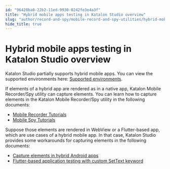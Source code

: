 ```yaml
---
id: "96428ba0-22b2-11ed-9930-0242fe3e4a3f"
title: "Hybrid mobile apps testing in Katalon Studio overview"
slug: "author/record-and-spy/mobile-record-and-spy-utilities/hybrid-mobile-apps-testing/hybrid-mobile-apps-testing-in-katalon-studio-overview"
hide_title: true
---
```


# <a id="id" class="anchor_top_offset"/><a id="ariaid-title1" class="anchor_top_offset"/>Hybrid mobile apps testing in <span xmlns="http://www.w3.org/1999/xhtml" className="ph">Katalon Studio</span>  overview

<p xmlns="http://www.w3.org/1999/xhtml" className="p">Katalon Studio partially supports hybrid mobile apps. You can   view the supported environments here: <a className="xref" href="/docs/general-information/supported-environments/supported-environments-for-katalon-studio-and-katalon-runtime-engine">Supported     environments</a>.</p> 
<p xmlns="http://www.w3.org/1999/xhtml" className="p">If elements of a hybrid app are rendered as in a native app,   Katalon Mobile Recorder/Spy utility can capture elements. You can   learn how to capture elements in the Katalon Mobile Recorder/Spy   utility in the following documents:</p> 
<ul xmlns="http://www.w3.org/1999/xhtml" className="ul"><li className="li">     <a className="xref" href="/docs/author/record-and-spy/mobile-record-and-spy-utilities/mobile-recorder-tutorial---7.6-onwards">Mobile       Recorder Tutorials</a>   </li><li className="li">     <a className="xref" href="/docs/author/record-and-spy/mobile-record-and-spy-utilities/tutorial-for-mobile-object-spy-in-katalon-studio">Mobile       Spy Tutorials</a>   </li></ul> 
<p xmlns="http://www.w3.org/1999/xhtml" className="p">Suppose those elements are rendered in WebView or a   Flutter-based app, which are use cases of a hybrid mobile app. In   that case, Katalon Studio provides some workarounds for capturing   elements in the following documents:</p> 
<ul xmlns="http://www.w3.org/1999/xhtml" className="ul"><li className="li">     <a className="xref" href="/docs/author/record-and-spy/mobile-record-and-spy-utilities/hybrid-mobile-apps-testing/capture-elements-in-hybrid-android-apps-in-katalon-studio">Capture       elements in hybrid Android apps</a>   </li><li className="li">     <a className="xref" href="/docs/author/keywords/custom-keywords/flutter-based-application-testing-with-custom-settext-keyword-in-katalon-studio">Flutter-based       application testing with custom SetText keyword</a>   </li></ul> 
